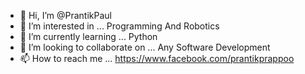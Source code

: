 - 👋 Hi, I’m @PrantikPaul
- 👀 I’m interested in ... Programming And Robotics
- 🌱 I’m currently learning ... Python
- 💞️ I’m looking to collaborate on ... Any Software Development 
- 📫 How to reach me ... https://www.facebook.com/prantikprappoo

<!---
PrantikPrappo/PrantikPrappo is a ✨ special ✨ repository because its `README.md` (this file) appears on your GitHub profile.
You can click the Preview link to take a look at your changes.
--->
